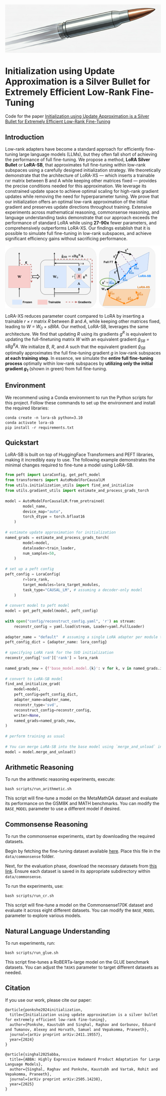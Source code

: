 ![Project Logo](assets/silver_bullet.png)

# Initialization using Update Approximation is a Silver Bullet for Extremely Efficient Low-Rank Fine-Tuning

Code for the paper [Initialization using Update Approximation is a Silver Bullet for Extremely Efficient Low-Rank Fine-Tuning](https://arxiv.org/abs/2411.19557)

## Introduction

Low-rank adapters have become a standard approach for efficiently fine-tuning large language models (LLMs), but they often fall short of achieving the performance of full fine-tuning. We propose a method, **LoRA Silver Bullet** or **LoRA-SB**, that approximates full fine-tuning within low-rank subspaces using a carefully designed initialization strategy. We theoretically demonstrate that the architecture of LoRA-XS — which inserts a trainable rxr matrix between B and A while keeping other matrices fixed — provides the precise conditions needed for this approximation. We leverage its constrained update space to achieve optimal scaling for high-rank gradient updates while removing the need for hyperparameter tuning. We prove that our initialization offers an optimal low-rank approximation of the initial gradient and preserves update directions throughout training. Extensive experiments across mathematical reasoning, commonsense reasoning, and language understanding tasks demonstrate that our approach exceeds the performance of standard LoRA while using **27-90x** fewer parameters, and comprehensively outperforms LoRA-XS. Our findings establish that it is possible to simulate full fine-tuning in low-rank subspaces, and achieve significant efficiency gains without sacrificing performance.


![LoRA-SB Image](assets/LoRA-SB.png)

LoRA-XS reduces parameter count compared to LoRA by inserting a trainable *r × r* matrix *R* between *B* and *A*, while keeping other matrices fixed, leading to *W = W<sub>0</sub> + sBRA*. Our method, LoRA-SB, leverages the same architecture. We find that updating *R* using its gradients *g<sup>R</sup>* is equivalent to updating the full-finetuning matrix *W* with an equivalent gradient *g̃<sub>SB</sub> = sBg<sup>R</sup>A*. We initialize *B*, *R*, and *A* such that the equivalent gradient *g̃<sub>SB</sub>* optimally approximates the full fine-tuning gradient *g* in low-rank subspaces **at each training step**. In essence, we simulate the **entire full fine-tuning process** optimally within low-rank subspaces by **utilizing only the initial gradient *g<sub>1</sub>*** (shown in green) from full fine-tuning.

## Environment
We recommend using a Conda environment to run the Python scripts for this project. Follow these commands to set up the environment and install the required libraries:
```
conda create -n lora-sb python=3.10
conda activate lora-sb
pip install -r requirements.txt
```

## Quickstart

LoRA-SB is built on top of HuggingFace Transformers and PEFT libraries, making it incredibly easy to use. The following example demonstrates the minimal changes required to fine-tune a model using LoRA-SB.

```python
from peft import LoraConfig, get_peft_model
from transformers import AutoModelForCausalLM
from utils.initialization_utils import find_and_initialize
from utils.gradient_utils import estimate_and_process_grads_torch

model = AutoModelForCausalLM.from_pretrained(
        model_name, 
        device_map="auto",
        torch_dtype = torch.bfloat16
    ) 

# estimate update approximation for initialization
named_grads = estimate_and_process_grads_torch(
        model=model,
        dataloader=train_loader,
        num_samples=50,
    )

# set up a peft config
peft_config = LoraConfig(
        r=lora_rank,
        target_modules=lora_target_modules,
        task_type="CAUSAL_LM", # assuming a decoder-only model
    )

# convert model to peft model
model = get_peft_model(model, peft_config)

with open("config/reconstruct_config.yaml", 'r') as stream:
    reconstr_config = yaml.load(stream, Loader=yaml.FullLoader)
    
adapter_name = "default"  # assuming a single LoRA adapter per module to be transformed to LoRA-SB
peft_config_dict = {adapter_name: lora_config}

# specifying LoRA rank for the SVD initialization
reconstr_config['svd']['rank'] = lora_rank
    
named_grads_new = {f'base_model.model.{k}': v for k, v in named_grads.items()}

# convert to LoRA-SB model
find_and_initialize_grad(
    model=model,
    peft_config=peft_config_dict,
    adapter_name=adapter_name,
    reconstr_type='svd',
    reconstruct_config=reconstr_config,
    writer=None,
    named_grads=named_grads_new,
)

# perform training as usual

# You can merge LoRA-SB into the base model using `merge_and_unload` in PEFT
model = model.merge_and_unload() 
```

## Arithmetic Reasoning

To run the arithmetic reasoning experiments, execute:

```
bash scripts/run_arithmetic.sh
```

This script will fine-tune a model on the MetaMathQA dataset and evaluate its performance on the GSM8K and MATH benchmarks. You can modify the ``BASE_MODEL`` parameter to use a different model if desired.

## Commonsense Reasoning

To run the commonsense experiments, start by downloading the required datasets.

Begin by fetching the fine-tuning dataset available [here](https://github.com/AGI-Edgerunners/LLM-Adapters/blob/main/ft-training_set/commonsense_170k.json). Place this file in the `data/commonsense` folder.

Next, for the evaluation phase, download the necessary datasets from [this link](https://github.com/AGI-Edgerunners/LLM-Adapters/tree/main/dataset). Ensure each dataset is saved in its appropriate subdirectory within `data/commonsense`.

To run the experiments, use:

```
bash scripts/run_cr.sh
```

This script will fine-tune a model on the Commonsense170K dataset and evaluate it across eight different datasets. You can modify the ``BASE_MODEL`` parameter to explore various models.



## Natural Language Understanding
To run experiments, run:

```
bash scripts/run_glue.sh
```

This script fine-tunes a RoBERTa-large model on the GLUE benchmark datasets. You can adjust the ``TASKS`` parameter to target different datasets as needed.

## Citation

If you use our work, please cite our paper:

```
@article{ponkshe2024initialization,
  title={Initialization using update approximation is a silver bullet for extremely efficient low-rank fine-tuning},
  author={Ponkshe, Kaustubh and Singhal, Raghav and Gorbunov, Eduard and Tumanov, Alexey and Horvath, Samuel and Vepakomma, Praneeth},
  journal={arXiv preprint arXiv:2411.19557},
  year={2024}
}

@article{singhal2025abba,
  title={ABBA: Highly Expressive Hadamard Product Adaptation for Large Language Models},
  author={Singhal, Raghav and Ponkshe, Kaustubh and Vartak, Rohit and Vepakomma, Praneeth},
  journal={arXiv preprint arXiv:2505.14238},
  year={2025}
}
```
